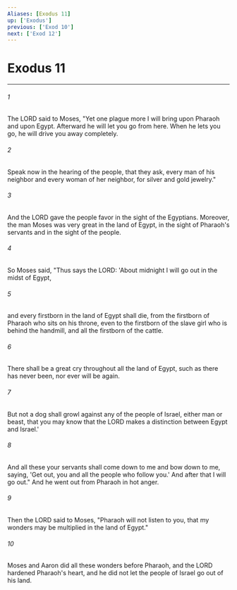 ```yaml
---
Aliases: [Exodus 11]
up: ['Exodus']
previous: ['Exod 10']
next: ['Exod 12']
---
```

# Exodus 11
***



###### 1 
The LORD said to Moses, "Yet one plague more I will bring upon Pharaoh and upon Egypt. Afterward he will let you go from here. When he lets you go, he will drive you away completely. 

###### 2 
Speak now in the hearing of the people, that they ask, every man of his neighbor and every woman of her neighbor, for silver and gold jewelry." 

###### 3 
And the LORD gave the people favor in the sight of the Egyptians. Moreover, the man Moses was very great in the land of Egypt, in the sight of Pharaoh's servants and in the sight of the people. 

###### 4 
So Moses said, "Thus says the LORD: 'About midnight I will go out in the midst of Egypt, 

###### 5 
and every firstborn in the land of Egypt shall die, from the firstborn of Pharaoh who sits on his throne, even to the firstborn of the slave girl who is behind the handmill, and all the firstborn of the cattle. 

###### 6 
There shall be a great cry throughout all the land of Egypt, such as there has never been, nor ever will be again. 

###### 7 
But not a dog shall growl against any of the people of Israel, either man or beast, that you may know that the LORD makes a distinction between Egypt and Israel.' 

###### 8 
And all these your servants shall come down to me and bow down to me, saying, 'Get out, you and all the people who follow you.' And after that I will go out." And he went out from Pharaoh in hot anger. 

###### 9 
Then the LORD said to Moses, "Pharaoh will not listen to you, that my wonders may be multiplied in the land of Egypt." 

###### 10 
Moses and Aaron did all these wonders before Pharaoh, and the LORD hardened Pharaoh's heart, and he did not let the people of Israel go out of his land.
